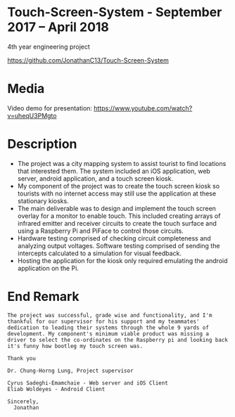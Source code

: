 # Touch-Screen-System - September 2017 – April 2018
4th year engineering project

https://github.com/JonathanC13/Touch-Screen-System

# Media

Video demo for presentation: https://www.youtube.com/watch?v=uheqU3PMgto

# Description

-	The project was a city mapping system to assist tourist to find locations that interested them. The system included an iOS application, web server, android application, and a touch screen kiosk.
-	My component of the project was to create the touch screen kiosk so tourists with no internet access may still use the application at these stationary kiosks.
-	The main deliverable was to design and implement the touch screen overlay for a monitor to enable touch. This included creating arrays of infrared emitter and receiver circuits to create the touch surface and using a Raspberry Pi and PiFace to control those circuits.
-	Hardware testing comprised of checking circuit completeness and analyzing output voltages. Software testing comprised of sending the intercepts calculated to a simulation for visual feedback.
-	Hosting the application for the kiosk only required emulating the android application on the Pi.

# End Remark

    The project was successful, grade wise and functionality, and I'm thankful for our supervisor for his support and my teammates' dedication to leading their systems through the whole 9 yards of development. My component's minimum viable product was missing a driver to select the co-ordinates on the Raspberry pi and looking back it's funny how bootleg my touch screen was.
    
    Thank you
    
    Dr. Chung-Horng Lung, Project supervisor
    
    Cyrus Sadeghi-Emamchaie - Web server and iOS Client
    Eliab Woldeyes - Android Client
    
    Sincerely,
      Jonathan
